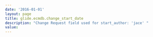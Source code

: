 ```yaml
---
date: '2016-01-01'
layout: page
title: glide.ecmdb.change_start_date
description: "Change Request field used for start_author: 'jace' "
value:  
---
```

